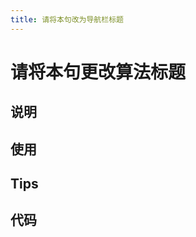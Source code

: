```yaml
---
title: 请将本句改为导航栏标题
---
```


# 请将本句更改算法标题

## 说明


## 使用


## Tips


## 代码
```请将此处文字改为代码语言，如cpp/java/sh/python等

```

